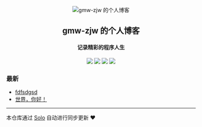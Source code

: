 <p align="center"><img alt="gmw-zjw 的个人博客" src="https://static.b3log.org/images/brand/solo-32.png"></p><h2 align="center">
gmw-zjw 的个人博客
</h2>

<h4 align="center">记录精彩的程序人生</h4>
<p align="center"><a title="gmw-zjw 的个人博客" target="_blank" href="https://github.com/gmw-zjw/solo-blog"><img src="https://img.shields.io/github/last-commit/gmw-zjw/solo-blog.svg?style=flat-square&color=FF9900"></a>
<a title="GitHub repo size in bytes" target="_blank" href="https://github.com/gmw-zjw/solo-blog"><img src="https://img.shields.io/github/repo-size/gmw-zjw/solo-blog.svg?style=flat-square"></a>
<a title="Solo Version" target="_blank" href="https://github.com/b3log/solo/releases"><img src="https://img.shields.io/badge/solo-3.6.4-f1e05a.svg?style=flat-square&color=blueviolet"></a>
<a title="Hits" target="_blank" href="https://github.com/b3log/hits"><img src="https://hits.b3log.org/gmw-zjw/solo-blog.svg"></a></p>

### 最新

* [fdfsdgsd](http://www.gaomingwei.xyz/articles/2019/09/03/1567500921146.html)
* [世界，你好！](http://www.gaomingwei.xyz/hello-solo)



---

本仓库通过 [Solo](https://github.com/b3log/solo) 自动进行同步更新 ❤️ 
